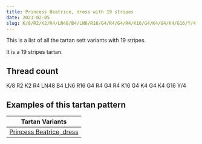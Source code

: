 ```yaml
---
title: Princess Beatrice, dress with 19 stripes
date: 2023-02-05
slug: K/8/R2/K2/R4/LN48/B4/LN6/R16/G4/R4/G4/R4/K16/G4/K4/G4/K4/G16/Y/4
---
```

This is a list of all the tartan sett variants with 19 stripes.

It is a 19 stripes tartan.


## Thread count
K/8 R2 K2 R4 LN48 B4 LN6 R16 G4 R4 G4 R4 K16 G4 K4 G4 K4 G16 Y/4

## Examples of this tartan pattern

| Tartan Variants |
|---------------|
| [Princess Beatrice, dress](/variants/k/8/r2/k2/r4/ln48/b4/ln6/r16/g4/r4/g4/r4/k16/g4/k4/g4/k4/g16/y/4-b304080-g008000-k000000-lne0e0e0-rc00000-yf0c000)||
